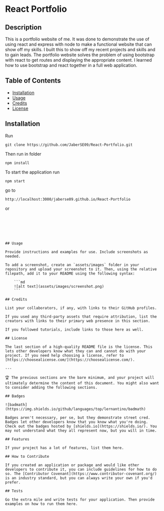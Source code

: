 # React Portfolio

## Description

This is a portfolio website of me. It was done to demonstrate the use of using react and express with node to make a functional
website that can show off my skills. I built this to show off my recent projects and skills and to gain leads.
The portfolio website solves the problem of using bootstrap with react to get routes and displaying the appropriate content.
I learned how to use bootstrap and react together in a full web application.

## Table of Contents 

- [Installation](#installation)
- [Usage](#usage)
- [Credits](#credits)
- [License](#license)

## Installation

Run 

```git
git clone https://github.com/JaberSE09/React-Portfolio.git
```
Then run in folder
```node
npm install
```

To start the application run

```node 
npm start
```

go to 
```link
http://localhost:3000/jaberse09.github.io/React-Portfolio
```
or  
```






## Usage

Provide instructions and examples for use. Include screenshots as needed.

To add a screenshot, create an `assets/images` folder in your repository and upload your screenshot to it. Then, using the relative filepath, add it to your README using the following syntax:

    ```md
    ![alt text](assets/images/screenshot.png)
    ```

## Credits

List your collaborators, if any, with links to their GitHub profiles.

If you used any third-party assets that require attribution, list the creators with links to their primary web presence in this section.

If you followed tutorials, include links to those here as well.

## License

The last section of a high-quality README file is the license. This lets other developers know what they can and cannot do with your project. If you need help choosing a license, refer to [https://choosealicense.com/](https://choosealicense.com/).

---

🏆 The previous sections are the bare minimum, and your project will ultimately determine the content of this document. You might also want to consider adding the following sections.

## Badges

![badmath](https://img.shields.io/github/languages/top/lernantino/badmath)

Badges aren't necessary, per se, but they demonstrate street cred. Badges let other developers know that you know what you're doing. Check out the badges hosted by [shields.io](https://shields.io/). You may not understand what they all represent now, but you will in time.

## Features

If your project has a lot of features, list them here.

## How to Contribute

If you created an application or package and would like other developers to contribute it, you can include guidelines for how to do so. The [Contributor Covenant](https://www.contributor-covenant.org/) is an industry standard, but you can always write your own if you'd prefer.

## Tests

Go the extra mile and write tests for your application. Then provide examples on how to run them here.